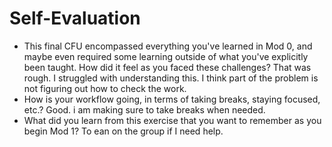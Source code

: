 # Self-Evaluation

- This final CFU encompassed everything you've learned in Mod 0, and maybe even required some learning outside of what you've explicitly been taught. How did it feel as you faced these challenges?
That was rough. I struggled with understanding this. I think part of the problem is not figuring out how to check the work.
- How is your workflow going, in terms of taking breaks, staying focused, etc.?
Good. i am making sure to take breaks when needed.
- What did you learn from this exercise that you want to remember as you begin Mod 1?
To ean on the group if I need help.
